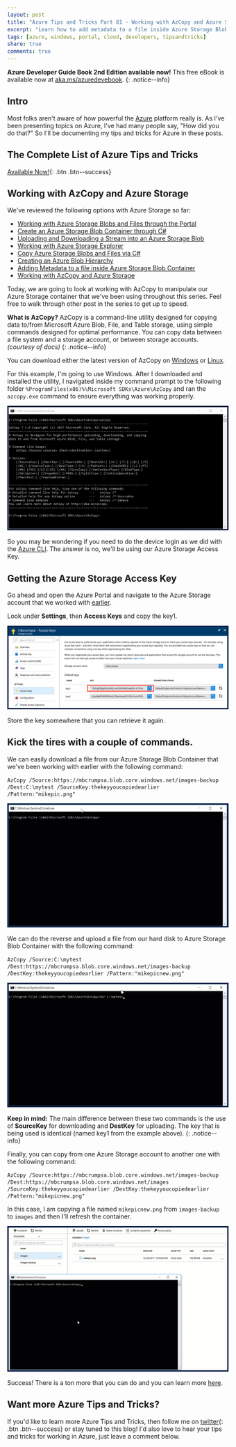 ```yaml
---
layout: post
title: "Azure Tips and Tricks Part 81 - Working with AzCopy and Azure Storage"
excerpt: "Learn how to add metadata to a file inside Azure Storage Blob Container"
tags: [azure, windows, portal, cloud, developers, tipsandtricks]
share: true
comments: true
---
```


**Azure Developer Guide Book 2nd Edition available now!** This free eBook is available now at [aka.ms/azuredevebook](https://aka.ms/azuredevebook).
{: .notice--info}

## Intro

Most folks aren't aware of how powerful the [Azure](http://www.azure.com) platform really is. As I've been presenting topics on Azure, I've had many people say, "How did you do that?" So I'll be documenting my tips and tricks for Azure in these posts.

## The Complete List of Azure Tips and Tricks

[Available Now!](https://michaelcrump.net/azure-tips-and-tricks-complete-list/){: .btn .btn--success} 

## Working with AzCopy and Azure Storage

We've reviewed the following options with Azure Storage so far:

* [Working with Azure Storage Blobs and Files through the Portal](http://www.michaelcrump.net/azure-tips-and-tricks74/)
* [Create an Azure Storage Blob Container through C#](http://www.michaelcrump.net/azure-tips-and-tricks75/)
* [Uploading and Downloading a Stream into an Azure Storage Blob](http://www.michaelcrump.net/azure-tips-and-tricks76/)
* [Working with Azure Storage Explorer](http://www.michaelcrump.net/azure-tips-and-tricks77/)
* [Copy Azure Storage Blobs and Files via C#](http://www.michaelcrump.net/azure-tips-and-tricks78/)
* [Creating an Azure Blob Hierarchy](http://www.michaelcrump.net/azure-tips-and-tricks79/)
* [Adding Metadata to a file inside Azure Storage Blob Container](http://www.michaelcrump.net/azure-tips-and-tricks80/)
* [Working with AzCopy and Azure Storage](http://www.michaelcrump.net/azure-tips-and-tricks81/)

Today, we are going to look at working with AzCopy to manipulate our Azure Storage container that we've been using throughout this series. Feel free to walk through other post in the series to get up to speed.

**What is AzCopy?** AzCopy is a command-line utility designed for copying data to/from Microsoft Azure Blob, File, and Table storage, using simple commands designed for optimal performance. You can copy data between a file system and a storage account, or between storage accounts. *(courtesy of docs)*
{: .notice--info}

You can download either the latest version of AzCopy on [Windows](http://aka.ms/downloadazcopy) or [Linux](https://docs.microsoft.com/en-us/azure/storage/common/storage-use-azcopy-linux).

For this example, I'm going to use Windows. After I downloaded and installed the utility, I navigated inside my command prompt to the following folder `%ProgramFiles(x86)%\Microsoft SDKs\Azure\AzCopy` and ran the `azcopy.exe` command to ensure everything was working properly. 

<img style="border:3px solid #021a40" src="/files/azcopy1blog.png">

So you may be wondering if you need to do the device login as we did with the [Azure CLI](https://www.michaelcrump.net/azure-cli-with-win10-bash/). The answer is no, we'll be using our Azure Storage Access Key.

## Getting the Azure Storage Access Key 

Go ahead and open the Azure Portal and navigate to the Azure Storage account that we worked with [earlier](http://www.michaelcrump.net/azure-tips-and-tricks74/).

Look under **Settings**, then **Access Keys** and copy the key1. 

<img style="border:3px solid #021a40" src="/files/azcopy2blog.png">

Store the key somewhere that you can retrieve it again. 

## Kick the tires with a couple of commands. 

We can easily download a file from our Azure Storage Blob Container that we've been working with earlier with the following command:

```text
AzCopy /Source:https://mbcrumpsa.blob.core.windows.net/images-backup /Dest:C:\mytest /SourceKey:thekeyyoucopiedearlier /Pattern:"mikepic.png"
```

<img style="border:3px solid #021a40" src="/files/azcopy3blog.gif">

We can do the reverse and upload a file from our hard disk to Azure Storage Blob Container with the following command:

```text
AzCopy /Source:C:\mytest /Dest:https://mbcrumpsa.blob.core.windows.net/images-backup /DestKey:thekeyyoucopiedearlier /Pattern:"mikepicnew.png"
```

<img style="border:3px solid #021a40" src="/files/azcopy4blog.gif">

**Keep in mind:** The main difference between these two commands is the use of **SourceKey** for downloading and **DestKey** for uploading. The key that is being used is identical (named key1 from the example above).
{: .notice--info}

Finally, you can copy from one Azure Storage account to another one with the following command:

```text
AzCopy /Source:https://mbcrumpsa.blob.core.windows.net/images-backup /Dest:https://mbcrumpsa.blob.core.windows.net/images /SourceKey:thekeyyoucopiedearlier /DestKey:thekeyyoucopiedearlier /Pattern:"mikepicnew.png"
```

In this case, I am copying a file named `mikepicnew.png` from `images-backup` to `images` and then I'll refresh the container. 

<img style="border:3px solid #021a40" src="/files/azcopy5blog.gif">

Success! There is a ton more that you can do and you can learn more [here](https://docs.microsoft.com/en-us/azure/storage/common/storage-use-azcopy). 

## Want more Azure Tips and Tricks?

If you'd like to learn more Azure Tips and Tricks, then follow me on [twitter](http://twitter.com/mbcrump){: .btn .btn--success} or stay tuned to this blog! I'd also love to hear your tips and tricks for working in Azure, just leave a comment below. 